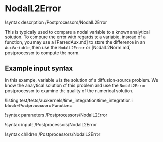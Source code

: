 # NodalL2Error

!syntax description /Postprocessors/NodalL2Error

This is typically used to compare a nodal variable to a known analytical solution.
To compute the error with regards to a variable, instead of a function, you may use
a [ParsedAux.md] to store the difference in an `AuxVariable`, then use the `NodalL2Error`
or [NodalL2Norm.md] postprocessor to compute the norm.

## Example input syntax

In this example, variable `u` is the solution of a diffusion-source problem. We know the
analytical solution of this problem and use the `NodalL2Error` postprocessor to examine
the quality of the numerical solution.

!listing test/tests/auxkernels/time_integration/time_integration.i block=Postprocessors Functions

!syntax parameters /Postprocessors/NodalL2Error

!syntax inputs /Postprocessors/NodalL2Error

!syntax children /Postprocessors/NodalL2Error
